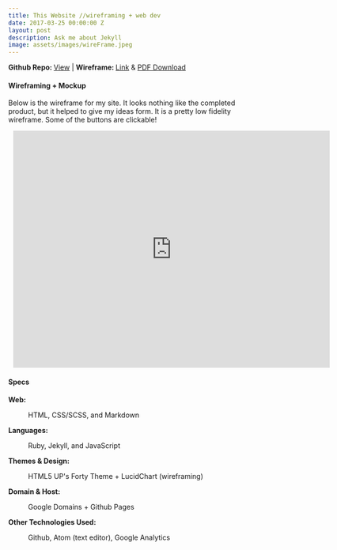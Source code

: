 ```yaml
---
title: This Website //wireframing + web dev
date: 2017-03-25 00:00:00 Z
layout: post
description: Ask me about Jekyll
image: assets/images/wireFrame.jpeg
---
```

<strong>Github Repo: </strong><a href="https://github.com/PaulVPham/PaulVPham.github.io"> View</a> | <strong>Wireframe: </strong><a href="https://www.lucidchart.com/documents/view/e88bbe01-b3c8-4bdb-a754-afd422539259">Link</a> &
<a href="https://www.lucidchart.com/publicSegments/view/3dcb86fa-6485-4358-9584-10048807732b">PDF Download</a>

<h4>Wireframing + Mockup</h4>
<p>Below is the wireframe for my site. It looks nothing like the completed product, but it helped to give my ideas form. It is a pretty low fidelity wireframe. Some of the buttons are clickable!
	<div style="width: 640px; height: 480px; margin: 10px; position: relative;"><iframe allowfullscreen frameborder="0" style="width:640px; height:480px" src="https://www.lucidchart.com/documents/embeddedchart/e88bbe01-b3c8-4bdb-a754-afd422539259" id="gQSQFchGQrHB"></iframe>
	</div>

<h4>Specs</h4>
<dl>
	<dt><strong>Web:</strong></dt>
	<dd>
		<p>HTML, CSS/SCSS, and Markdown</p>
	</dd>
	<dt><strong>Languages:</strong></dt>
	<dd>
		<p>Ruby, Jekyll, and JavaScript</p>
	</dd>
	<dt><strong>Themes & Design:</strong></dt>
	<dd>
		<p>HTML5 UP's Forty Theme + LucidChart (wireframing)</p>
	</dd>
	<dt><strong>Domain & Host:</strong></dt>
	<dd>
		<p>Google Domains + Github Pages</p>
	</dd>
	<dt><strong>Other Technologies Used:</strong></dt>
	<dd>
		<p>Github, Atom (text editor), Google Analytics</p>
	</dd>
</dl>
